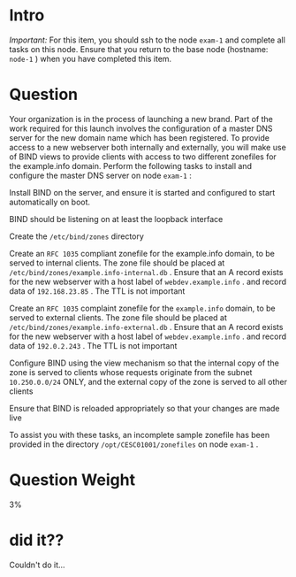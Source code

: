 
# Intro

*Important:* For this item, you should ssh to the node `exam-1` and complete all tasks on this node. Ensure that you return to the base node (hostname: `node-1` ) when you have completed this item.

# Question

Your organization is in the process of launching a new brand. Part of the work required for this launch involves the configuration of a master DNS server for the new domain name which has been registered. To provide access to a new webserver both internally and externally, you will make use of BIND views to provide clients with access to two different zonefiles for the example.info domain. Perform the following tasks to install and configure the master DNS server on node `exam-1` :

Install BIND on the server, and ensure it is started and configured to start automatically on boot. 

BIND should be listening on at least the loopback interface

Create the `/etc/bind/zones` directory

Create an `RFC 1035` compliant zonefile for the example.info domain, to be served to internal clients. The zone file should be placed at `/etc/bind/zones/example.info-internal.db` . Ensure that an A record exists for the new webserver with a host label of `webdev.example.info` . and record data of `192.168.23.85` . The TTL is not important

Create an `RFC 1035` complaint zonefile for the `example.info` domain, to be served to external clients. The zone file should be placed at `/etc/bind/zones/example.info-external.db` . Ensure that an A record exists for the new webserver with a host label of `webdev.example.info` . and record data of `192.0.2.243` . The TTL is not important

Configure BIND using the view mechanism so that the internal copy of the zone is served to clients whose requests originate from the subnet `10.250.0.0/24` ONLY, and the external copy of the zone is served to all other clients

Ensure that BIND is reloaded appropriately so that your changes are made live

To assist you with these tasks, an incomplete sample zonefile has been provided in the directory `/opt/CESC01001/zonefiles` on node `exam-1` .

# Question Weight

3%

# did it??

Couldn't do it...


